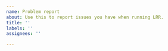 ```yaml
---
name: Problem report
about: Use this to report issues you have when running LRR.
title: ''
labels: ''
assignees: ''

---
```


<!-- hol up senpai have you checked out the GH Discussions first ? 
Your issue/idea might've already been reported by someone else! 🐱‍👤
https://github.com/Difegue/LANraragi/discussions
->

**LRR Version and OS**
Please tell which version you're running, as well as your OS and installation method. (Windows, Docker, Native)

**Bug Details**
Please detail the bug here. 

**Matching Logs**
Post any logs you have encountered when reproducing the bug.  
If possible, switch the app to Debug Mode in order to have more logs.

**Screenshots**
If applicable, add screenshots to help explain your problem.
